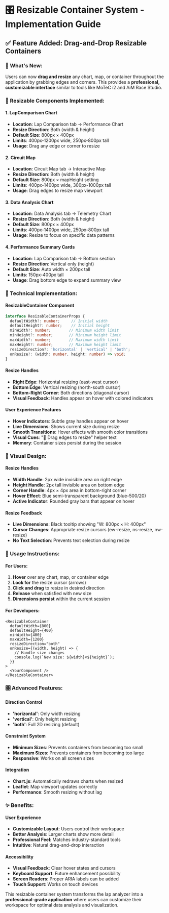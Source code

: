 # 🎛️ Resizable Container System - Implementation Guide

## ✅ Feature Added: Drag-and-Drop Resizable Containers

### **🎯 What's New:**
Users can now **drag and resize** any chart, map, or container throughout the application by grabbing edges and corners. This provides a **professional, customizable interface** similar to tools like MoTeC i2 and AiM Race Studio.

### **📍 Resizable Components Implemented:**

#### **1. LapComparison Chart**
- **Location**: Lap Comparison tab → Performance Chart
- **Resize Direction**: Both (width & height)
- **Default Size**: 800px × 400px
- **Limits**: 400px-1200px wide, 250px-800px tall
- **Usage**: Drag any edge or corner to resize

#### **2. Circuit Map**
- **Location**: Circuit Map tab → Interactive Map
- **Resize Direction**: Both (width & height) 
- **Default Size**: 800px × mapHeight setting
- **Limits**: 400px-1400px wide, 300px-1000px tall
- **Usage**: Drag edges to resize map viewport

#### **3. Data Analysis Chart**
- **Location**: Data Analysis tab → Telemetry Chart
- **Resize Direction**: Both (width & height)
- **Default Size**: 800px × 400px
- **Limits**: 400px-1400px wide, 250px-800px tall
- **Usage**: Resize to focus on specific data patterns

#### **4. Performance Summary Cards**
- **Location**: Lap Comparison tab → Bottom section
- **Resize Direction**: Vertical only (height)
- **Default Size**: Auto width × 200px tall
- **Limits**: 150px-400px tall
- **Usage**: Drag bottom edge to expand summary view

### **🔧 Technical Implementation:**

#### **ResizableContainer Component**
```typescript
interface ResizableContainerProps {
  defaultWidth?: number;     // Initial width
  defaultHeight?: number;    // Initial height
  minWidth?: number;        // Minimum width limit
  minHeight?: number;       // Minimum height limit
  maxWidth?: number;        // Maximum width limit
  maxHeight?: number;       // Maximum height limit
  resizeDirection?: 'horizontal' | 'vertical' | 'both';
  onResize?: (width: number, height: number) => void;
}
```

#### **Resize Handles**
- **Right Edge**: Horizontal resizing (east-west cursor)
- **Bottom Edge**: Vertical resizing (north-south cursor) 
- **Bottom-Right Corner**: Both directions (diagonal cursor)
- **Visual Feedback**: Handles appear on hover with colored indicators

#### **User Experience Features**
- **Hover Indicators**: Subtle gray handles appear on hover
- **Live Dimensions**: Shows current size during resize
- **Smooth Transitions**: Hover effects with smooth color transitions
- **Visual Cues**: "📏 Drag edges to resize" helper text
- **Memory**: Container sizes persist during the session

### **🎨 Visual Design:**

#### **Resize Handles**
- **Width Handle**: 2px wide invisible area on right edge
- **Height Handle**: 2px tall invisible area on bottom edge
- **Corner Handle**: 4px × 4px area in bottom-right corner
- **Hover Effect**: Blue semi-transparent background (blue-500/20)
- **Active Indicator**: Rounded gray bars that appear on hover

#### **Resize Feedback**
- **Live Dimensions**: Black tooltip showing "W: 800px × H: 400px"
- **Cursor Changes**: Appropriate resize cursors (ew-resize, ns-resize, nw-resize)
- **No Text Selection**: Prevents text selection during resize

### **🚀 Usage Instructions:**

#### **For Users:**
1. **Hover** over any chart, map, or container edge
2. **Look for** the resize cursor (arrows)
3. **Click and drag** to resize in desired direction
4. **Release** when satisfied with new size
5. **Dimensions persist** within the current session

#### **For Developers:**
```tsx
<ResizableContainer
  defaultWidth={800}
  defaultHeight={400}
  minWidth={400}
  maxWidth={1200}
  resizeDirection="both"
  onResize={(width, height) => {
    // Handle size changes
    console.log(`New size: ${width}×${height}`);
  }}
>
  <YourComponent />
</ResizableContainer>
```

### **🎛️ Advanced Features:**

#### **Direction Control**
- **'horizontal'**: Only width resizing
- **'vertical'**: Only height resizing  
- **'both'**: Full 2D resizing (default)

#### **Constraint System**
- **Minimum Sizes**: Prevents containers from becoming too small
- **Maximum Sizes**: Prevents containers from becoming too large
- **Responsive**: Works on all screen sizes

#### **Integration**
- **Chart.js**: Automatically redraws charts when resized
- **Leaflet**: Map viewport updates correctly
- **Performance**: Smooth resizing without lag

### **✨ Benefits:**

#### **User Experience**
- **Customizable Layout**: Users control their workspace
- **Better Analysis**: Larger charts show more detail
- **Professional Feel**: Matches industry-standard tools
- **Intuitive**: Natural drag-and-drop interaction

#### **Accessibility** 
- **Visual Feedback**: Clear hover states and cursors
- **Keyboard Support**: Future enhancement possibility
- **Screen Readers**: Proper ARIA labels can be added
- **Touch Support**: Works on touch devices

This resizable container system transforms the lap analyzer into a **professional-grade application** where users can customize their workspace for optimal data analysis and visualization.
